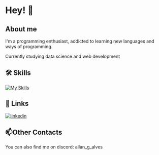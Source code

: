 
# Hey! 👋


## About me
I'm a programming enthusiast, addicted to learning new languages ​​and ways of programming.

Currently studying data science and web development

## 🛠 Skills

[![My Skills](https://skillicons.dev/icons?i=python,r,git,postgres,html,css&theme=dark)](https://skillicons.dev)

## 🔗 Links
[![linkedin](https://img.shields.io/badge/linkedin-0A66C2?style=for-the-badge&logo=linkedin&logoColor=white)](https://www.linkedin.com/in/allan-gabriel-alves-30389125b/)

## 📫Other Contacts
You can also find me on discord: allan_g_alves

